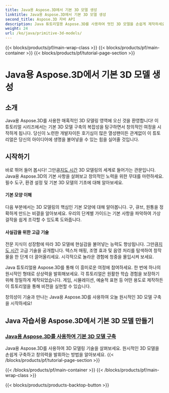```yaml
---
title: Java용 Aspose.3D에서 기본 3D 모델 생성
linktitle: Java용 Aspose.3D에서 기본 3D 모델 생성
second_title: Aspose.3D 자바 API
description: Java 튜토리얼용 Aspose.3D를 사용하여 멋진 3D 모델을 손쉽게 제작하세요. 기본 3D 모델 구축에 대한 단계별 가이드를 통해 창의력을 발휘해 보세요.
weight: 24
url: /ko/java/primitive-3d-models/
---
```


{{< blocks/products/pf/main-wrap-class >}}
{{< blocks/products/pf/main-container >}}
{{< blocks/products/pf/tutorial-page-section >}}

# Java용 Aspose.3D에서 기본 3D 모델 생성



## 소개

Java용 Aspose.3D를 사용한 매혹적인 3D 모델링 영역에 오신 것을 환영합니다! 이 튜토리얼 시리즈에서는 기본 3D 모델 구축의 복잡성을 탐구하면서 창의적인 여정을 시작하게 됩니다. 당신이 노련한 개발자이든 호기심이 많은 열성팬이든 관계없이 이 튜토리얼은 당신의 아이디어에 생명을 불어넣을 수 있는 힘을 실어줄 것입니다.

## 시작하기

 바로 뛰어 들어 봅시다! 그만큼[지도 시간](./building-primitive-3d-models/) 3D 모델링의 세계로 들어가는 관문입니다. Java용 Aspose.3D의 기본 사항을 살펴보고 창의적인 노력을 위한 무대를 마련하세요. 필수 도구, 환경 설정 및 기본 3D 모델의 기초에 대해 알아보세요.

#### 기본 모양 이해

다음 부분에서는 3D 모델링의 핵심인 기본 모양에 대해 알아봅니다. 구, 큐브, 원통을 정확하게 만드는 비결을 알아보세요. 우리의 단계별 가이드는 기본 사항을 파악하여 가상 걸작을 쉽게 조각할 수 있도록 도와줍니다.

#### 사실감을 위한 고급 기술

전문 지식이 성장함에 따라 3D 모델에 현실감을 불어넣는 능력도 향상됩니다. 그만큼[지도 시간](./building-primitive-3d-models/) 고급 기술을 공개합니다. 텍스처 매핑, 조명 효과 및 음영 처리를 탐색하여 창작물을 한 단계 더 끌어올리세요. 시각적으로 놀라운 경험에 청중을 몰입시켜 보세요.

Java 튜토리얼용 Aspose.3D를 통해 이 흥미로운 여정에 참여하세요. 한 번에 하나의 원시적인 형태로 상상력을 발휘해보세요. 각 튜토리얼은 원활한 학습 경험을 보장하기 위해 정밀하게 제작되었습니다. 게임, 시뮬레이션, 예술적 표현 등 어떤 용도로 제작하든 이 튜토리얼을 통해 비전을 실현할 수 있습니다.

창의성이 기술과 만나는 Java용 Aspose.3D를 사용하여 오늘 원시적인 3D 모델 구축을 시작하세요!
## Java 자습서용 Aspose.3D에서 기본 3D 모델 만들기
### [Java용 Aspose.3D를 사용하여 기본 3D 모델 구축](./building-primitive-3d-models/)
Java용 Aspose.3D를 사용하여 3D 모델링 기술을 살펴보세요. 원시적인 3D 모델을 손쉽게 구축하고 창의력을 발휘하는 방법을 알아보세요.
{{< /blocks/products/pf/tutorial-page-section >}}

{{< /blocks/products/pf/main-container >}}
{{< /blocks/products/pf/main-wrap-class >}}

{{< blocks/products/products-backtop-button >}}
